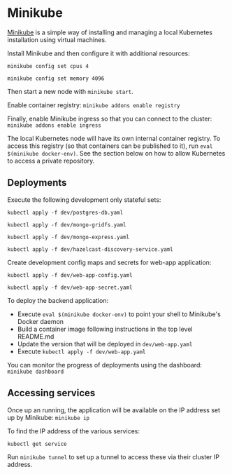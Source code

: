 
# Minikube 

[Minikube](https://github.com/kubernetes/minikube) is a simple way of installing and managing a local Kubernetes installation using virtual machines.

Install Minikube and then configure it with additional resources:

`minikube config set cpus 4`

`minikube config set memory 4096`

Then start a new node with `minikube start`.

Enable container registry: `minikube addons enable registry`

Finally, enable Minikube ingress so that you can connect to the cluster: `minikube addons enable ingress`

The local Kubernetes node will have its own internal container registry. To access this registry
(so that containers can be published to it), run `eval $(minikube docker-env)`. See the section below on how to allow Kubernetes to access a private repository.

## Deployments

Execute the following development only stateful sets:

`kubectl apply -f dev/postgres-db.yaml`

`kubectl apply -f dev/mongo-gridfs.yaml`

`kubectl apply -f dev/mongo-express.yaml`

`kubectl apply -f dev/hazelcast-discovery-service.yaml`


Create development config maps and secrets for web-app application:

`kubectl apply -f dev/web-app-config.yaml`

`kubectl apply -f dev/web-app-secret.yaml`


To deploy the backend application:
 
  * Execute `eval $(minikube docker-env)` to point your shell to Minikube's Docker daemon
  * Build a container image following instructions in the top level README.md
  * Update the version that will be deployed in `dev/web-app.yaml`
  * Execute `kubectl apply -f dev/web-app.yaml`

You can monitor the progress of deployments using the dashboard: `minikube dashboard`

## Accessing services 

Once up an running, the application will be available on the IP address set up by Minikube: `minikube ip`

To find the IP address of the various services:

`kubectl get service`

 Run `minikube tunnel` to set up a tunnel to access these via their cluster IP address.
